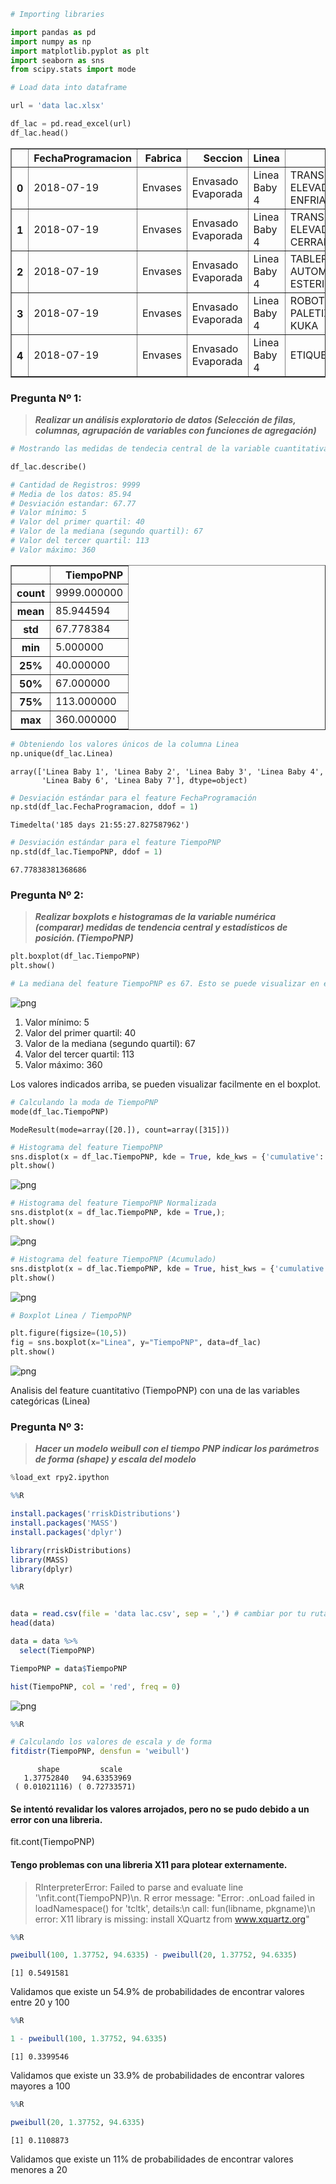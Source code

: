 ```python
# Importing libraries

import pandas as pd 
import numpy as np
import matplotlib.pyplot as plt
import seaborn as sns
from scipy.stats import mode
```


```python
# Load data into dataframe

url = 'data lac.xlsx'

df_lac = pd.read_excel(url)
df_lac.head()
```

<div>
<table border="1" class="dataframe">
  <thead>
    <tr style="text-align: right;">
      <th></th>
      <th>FechaProgramacion</th>
      <th>Fabrica</th>
      <th>Seccion</th>
      <th>Linea</th>
      <th>Equipo</th>
      <th>TiempoPNP</th>
    </tr>
  </thead>
  <tbody>
    <tr>
      <th>0</th>
      <td>2018-07-19</td>
      <td>Envases</td>
      <td>Envasado Evaporada</td>
      <td>Linea Baby 4</td>
      <td>TRANSP CABLE ELEVADO ENFRIADOR</td>
      <td>45.0</td>
    </tr>
    <tr>
      <th>1</th>
      <td>2018-07-19</td>
      <td>Envases</td>
      <td>Envasado Evaporada</td>
      <td>Linea Baby 4</td>
      <td>TRANSP CABLE ELEVADO CERRADORA</td>
      <td>45.0</td>
    </tr>
    <tr>
      <th>2</th>
      <td>2018-07-19</td>
      <td>Envases</td>
      <td>Envasado Evaporada</td>
      <td>Linea Baby 4</td>
      <td>TABLERO AUTOMATISMO ESTERILIZADOR</td>
      <td>45.0</td>
    </tr>
    <tr>
      <th>3</th>
      <td>2018-07-19</td>
      <td>Envases</td>
      <td>Envasado Evaporada</td>
      <td>Linea Baby 4</td>
      <td>ROBOT PALETIZADOR KUKA</td>
      <td>45.0</td>
    </tr>
    <tr>
      <th>4</th>
      <td>2018-07-19</td>
      <td>Envases</td>
      <td>Envasado Evaporada</td>
      <td>Linea Baby 4</td>
      <td>ETIQUETADORA</td>
      <td>45.0</td>
    </tr>
  </tbody>
</table>
</div>



### Pregunta Nº 1: 

> **_Realizar un análisis exploratorio de datos (Selección de filas, columnas, agrupación de variables con funciones de agregación)_**


```python
# Mostrando las medidas de tendecia central de la variable cuantitativa (numérica)

df_lac.describe()

# Cantidad de Registros: 9999
# Media de los datos: 85.94
# Desviación estandar: 67.77
# Valor mínimo: 5
# Valor del primer quartil: 40
# Valor de la mediana (segundo quartil): 67
# Valor del tercer quartil: 113
# Valor máximo: 360
```

<div>
<table border="1" class="dataframe">
  <thead>
    <tr style="text-align: right;">
      <th></th>
      <th>TiempoPNP</th>
    </tr>
  </thead>
  <tbody>
    <tr>
      <th>count</th>
      <td>9999.000000</td>
    </tr>
    <tr>
      <th>mean</th>
      <td>85.944594</td>
    </tr>
    <tr>
      <th>std</th>
      <td>67.778384</td>
    </tr>
    <tr>
      <th>min</th>
      <td>5.000000</td>
    </tr>
    <tr>
      <th>25%</th>
      <td>40.000000</td>
    </tr>
    <tr>
      <th>50%</th>
      <td>67.000000</td>
    </tr>
    <tr>
      <th>75%</th>
      <td>113.000000</td>
    </tr>
    <tr>
      <th>max</th>
      <td>360.000000</td>
    </tr>
  </tbody>
</table>
</div>




```python
# Obteniendo los valores únicos de la columna Linea
np.unique(df_lac.Linea)
```




    array(['Linea Baby 1', 'Linea Baby 2', 'Linea Baby 3', 'Linea Baby 4',
           'Linea Baby 6', 'Linea Baby 7'], dtype=object)




```python
# Desviación estándar para el feature FechaProgramación
np.std(df_lac.FechaProgramacion, ddof = 1)
```




    Timedelta('185 days 21:55:27.827587962')




```python
# Desviación estándar para el feature TiempoPNP
np.std(df_lac.TiempoPNP, ddof = 1)
```




    67.77838381368686



### Pregunta Nº 2: 

> **_Realizar boxplots e histogramas de la variable numérica (comparar) medidas de tendencia central y estadísticos de posición. (TiempoPNP)_**


```python
plt.boxplot(df_lac.TiempoPNP)
plt.show()

# La mediana del feature TiempoPNP es 67. Esto se puede visualizar en el boxplot a continuación.
```


    
![png](output_8_0.png)
    


1. Valor mínimo: 5 
1. Valor del primer quartil: 40
1. Valor de la mediana (segundo quartil): 67
1. Valor del tercer quartil: 113
1. Valor máximo: 360

Los valores indicados arriba, se pueden visualizar facilmente en el boxplot.


```python
# Calculando la moda de TiempoPNP
mode(df_lac.TiempoPNP)
```




    ModeResult(mode=array([20.]), count=array([315]))




```python
# Histograma del feature TiempoPNP 
sns.displot(x = df_lac.TiempoPNP, kde = True, kde_kws = {'cumulative': True});
plt.show()
```


    
![png](output_11_0.png)
    



```python
# Histograma del feature TiempoPNP Normalizada
sns.distplot(x = df_lac.TiempoPNP, kde = True,);
plt.show()
```

    
![png](output_12_1.png)
    



```python
# Histograma del feature TiempoPNP (Acumulado)
sns.distplot(x = df_lac.TiempoPNP, kde = True, hist_kws = {'cumulative': True}, kde_kws = {'cumulative': True});
plt.show()
```
    
![png](output_13_1.png)
    



```python
# Boxplot Linea / TiempoPNP

plt.figure(figsize=(10,5))
fig = sns.boxplot(x="Linea", y="TiempoPNP", data=df_lac)
plt.show()
```


    
![png](output_14_0.png)
    


Analisis del feature cuantitativo (TiempoPNP) con una de las variables categóricas (Linea)

### Pregunta Nº 3: 
> **_Hacer un modelo weibull con el tiempo PNP indicar los parámetros de forma (shape) y escala del modelo_**


```python
%load_ext rpy2.ipython
```


```r
%%R

install.packages('rriskDistributions')
install.packages('MASS')
install.packages('dplyr')

library(rriskDistributions)
library(MASS)
library(dplyr)
```

```r
%%R


data = read.csv(file = 'data lac.csv', sep = ',') # cambiar por tu ruta local
head(data) 

data = data %>%
  select(TiempoPNP) 

TiempoPNP = data$TiempoPNP

hist(TiempoPNP, col = 'red', freq = 0)
```


    
![png](output_19_0.png)
    



```r
%%R

# Calculando los valores de escala y de forma
fitdistr(TiempoPNP, densfun = 'weibull')

```

          shape         scale   
       1.37752840   94.63353969 
     ( 0.01021116) ( 0.72733571)


#### Se intentó revalidar los valores arrojados, pero no se pudo debido a un error con una libreria.

fit.cont(TiempoPNP)

#### Tengo problemas con una libreria X11 para plotear externamente.

> RInterpreterError: Failed to parse and evaluate line '\nfit.cont(TiempoPNP)\n. R error message: "Error: .onLoad failed in loadNamespace() for 'tcltk', details:\n  call: fun(libname, pkgname)\n  error: X11 library is missing: install XQuartz from www.xquartz.org"


```r
%%R

pweibull(100, 1.37752, 94.6335) - pweibull(20, 1.37752, 94.6335) 
```

    [1] 0.5491581


Validamos que existe un 54.9% de probabilidades de encontrar valores entre 20 y 100


```r
%%R

1 - pweibull(100, 1.37752, 94.6335) 
```

    [1] 0.3399546


Validamos que existe un 33.9% de probabilidades de encontrar valores mayores a 100


```r
%%R

pweibull(20, 1.37752, 94.6335) 
```

    [1] 0.1108873


Validamos que existe un 11% de probabilidades de encontrar valores menores a 20
